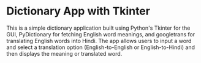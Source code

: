 # Dictionary App with Tkinter
This is a simple dictionary application built using Python's Tkinter for the GUI, PyDictionary for fetching English word meanings, and googletrans for translating English words into Hindi. The app allows users to input a word and select a translation option (English-to-English or English-to-Hindi) and then displays the meaning or translated word.
